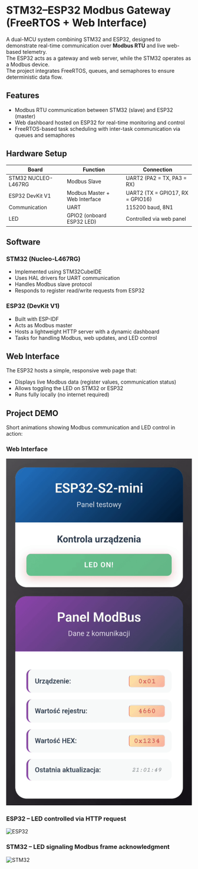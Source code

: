 # STM32–ESP32 Modbus Gateway (FreeRTOS + Web Interface)

A dual-MCU system combining STM32 and ESP32, designed to demonstrate real-time communication over **Modbus RTU** and live web-based telemetry.  
The ESP32 acts as a gateway and web server, while the STM32 operates as a Modbus device.  
The project integrates FreeRTOS, queues, and semaphores to ensure deterministic data flow.

## Features

- Modbus RTU communication between STM32 (slave) and ESP32 (master)
- Web dashboard hosted on ESP32 for real-time monitoring and control  
- FreeRTOS-based task scheduling with inter-task communication via queues and semaphores  

## Hardware Setup

| Board | Function | Connection |
|--------|-----------|-------------|
| STM32 NUCLEO-L467RG | Modbus Slave | UART2 (PA2 = TX, PA3 = RX) |
| ESP32 DevKit V1 | Modbus Master + Web Interface | UART2 (TX = GPIO17, RX = GPIO16) |
| Communication | UART | 115200 baud, 8N1 |
| LED | GPIO2 (onboard ESP32 LED) | Controlled via web panel |

## Software

### STM32 (Nucleo-L467RG)
- Implemented using STM32CubeIDE
- Uses HAL drivers for UART communication  
- Handles Modbus slave protocol  
- Responds to register read/write requests from ESP32

### ESP32 (DevKit V1)
- Built with ESP-IDF
- Acts as Modbus master  
- Hosts a lightweight HTTP server with a dynamic dashboard   
- Tasks for handling Modbus, web updates, and LED control  

## Web Interface

The ESP32 hosts a simple, responsive web page that:
- Displays live Modbus data (register values, communication status)
- Allows toggling the LED on STM32 or ESP32
- Runs fully locally (no internet required)

## Project DEMO
Short animations showing Modbus communication and LED control in action:
### Web Interface
![Website](docs/website.gif)
### ESP32 – LED controlled via HTTP request
![ESP32](docs/esp32.gif)
### STM32 – LED signaling Modbus frame acknowledgment
![STM32](docs/stm32.gif)
